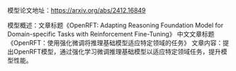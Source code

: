模型论文地址：https://arxiv.org/abs/2412.16849

模型概述：文章标题《OpenRFT: Adapting Reasoning Foundation Model for Domain-specific Tasks with Reinforcement Fine-Tuning》
中文文章标题《OpenRFT：使用强化微调将推理基础模型适应特定领域的任务》
文章内容：提出OpenRFT模型，通过强化学习微调推理基础模型以适应特定领域任务，提升模型性能。
